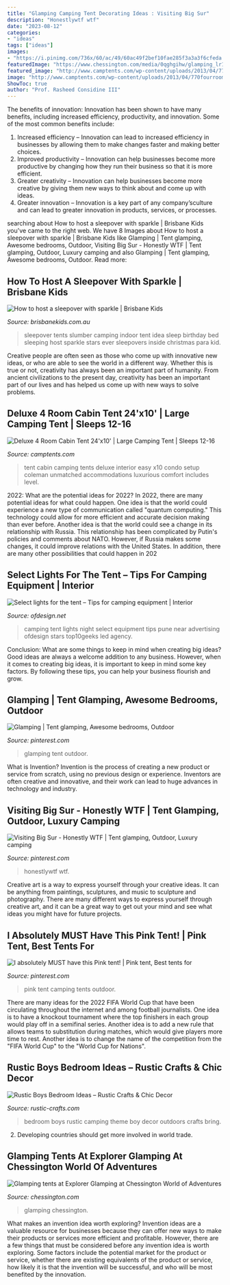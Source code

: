 ```yaml
---
title: "Glamping Camping Tent Decorating Ideas : Visiting Big Sur"
description: "Honestlywtf wtf"
date: "2023-08-12"
categories:
- "ideas"
tags: ["ideas"]
images:
- "https://i.pinimg.com/736x/60/ac/49/60ac49f2bef10fae285f3a3a3f6cfeda.jpg"
featuredImage: "https://www.chessington.com/media/0qghgihw/glamping_lr1.jpg?anchor=center&amp;mode=crop&amp;height=2544&amp;width=4000"
featured_image: "http://www.camptents.com/wp-content/uploads/2013/04/770fourroomcabintentdining.jpg"
image: "http://www.camptents.com/wp-content/uploads/2013/04/770fourroomcabintentdining.jpg"
ShowToc: true
author: "Prof. Rasheed Considine III"
---
```



The benefits of innovation:
Innovation has been shown to have many benefits, including increased efficiency, productivity, and innovation. Some of the most common benefits include: 
1. Increased efficiency – Innovation can lead to increased efficiency in businesses by allowing them to make changes faster and making better choices. 
2. Improved productivity – Innovation can help businesses become more productive by changing how they run their business so that it is more efficient. 
3. Greater creativity – Innovation can help businesses become more creative by giving them new ways to think about and come up with ideas. 
4. Greater innovation – Innovation is a key part of any company’sculture and can lead to greater innovation in products, services, or processes.

	

		
searching about How to host a sleepover with sparkle | Brisbane Kids you've came to the right web. We have 8 Images about How to host a sleepover with sparkle | Brisbane Kids like Glamping | Tent glamping, Awesome bedrooms, Outdoor, Visiting Big Sur - Honestly WTF | Tent glamping, Outdoor, Luxury camping and also Glamping | Tent glamping, Awesome bedrooms, Outdoor. Read more:
		
    
## How To Host A Sleepover With Sparkle | Brisbane Kids

<img loading=lazy src="https://brisbanekids.com.au/wp-content/uploads/2014/01/BK5-Photo-3-ver2.jpg" onerror="this.onerror=null;this.src='https://tse3.mm.bing.net/th?id=OIP._g2fOrdaN5A1IRiQh_9gzQHaE7&amp;pid=15.1';" alt="How to host a sleepover with sparkle | Brisbane Kids">

_Source: brisbanekids.com.au_

>sleepover tents slumber camping indoor tent idea sleep birthday bed sleeping host sparkle stars ever sleepovers inside christmas para kid. 

	

Creative people are often seen as those who come up with innovative new ideas, or who are able to see the world in a different way. Whether this is true or not, creativity has always been an important part of humanity. From ancient civilizations to the present day, creativity has been an important part of our lives and has helped us come up with new ways to solve problems.

    
## Deluxe 4 Room Cabin Tent 24&#039;x10&#039; | Large Camping Tent | Sleeps 12-16

<img loading=lazy src="http://www.camptents.com/wp-content/uploads/2013/04/770fourroomcabintentdining.jpg" onerror="this.onerror=null;this.src='https://tse3.mm.bing.net/th?id=OIP.yXoKSXKgEtg5nd5ZQ_5obgHaFj&amp;pid=15.1';" alt="Deluxe 4 Room Cabin Tent 24&#039;x10&#039; | Large Camping Tent | Sleeps 12-16">

_Source: camptents.com_

>tent cabin camping tents deluxe interior easy x10 condo setup coleman unmatched accommodations luxurious comfort includes level. 

	

2022: What are the potential ideas for 2022?
In 2022, there are many potential ideas for what could happen. One idea is that the world could experience a new type of communication called "quantum computing." This technology could allow for more efficient and accurate decision making than ever before. Another idea is that the world could see a change in its relationship with Russia. This relationship has been complicated by Putin's policies and comments about NATO. However, if Russia makes some changes, it could improve relations with the United States. In addition, there are many other possibilities that could happen in 202
    
## Select Lights For The Tent – Tips For Camping Equipment | Interior

<img loading=lazy src="https://www.ofdesign.net/wp-content/uploads/images/select-lights-for-the-tent-tips-for-camping-equipment-12-1408235538.jpg" onerror="this.onerror=null;this.src='https://tse4.mm.bing.net/th?id=OIP.IEUUBU-Oek30kTQJB_lQ_AHaE8&amp;pid=15.1';" alt="Select lights for the tent – Tips for camping equipment | Interior">

_Source: ofdesign.net_

>camping tent lights night select equipment tips pune near advertising ofdesign stars top10geeks led agency. 

	

Conclusion: What are some things to keep in mind when creating big ideas?
Good ideas are always a welcome addition to any business. However, when it comes to creating big ideas, it is important to keep in mind some key factors. By following these tips, you can help your business flourish and grow.

    
## Glamping | Tent Glamping, Awesome Bedrooms, Outdoor

<img loading=lazy src="https://i.pinimg.com/736x/bf/45/46/bf4546256fe786ba3bdad65b2c200a78.jpg" onerror="this.onerror=null;this.src='https://tse1.mm.bing.net/th?id=OIP.mRVIYmzQWuafXA8528wOcQHaJW&amp;pid=15.1';" alt="Glamping | Tent glamping, Awesome bedrooms, Outdoor">

_Source: pinterest.com_

>glamping tent outdoor. 

	

What is Invention?
Invention is the process of creating a new product or service from scratch, using no previous design or experience. Inventors are often creative and innovative, and their work can lead to huge advances in technology and industry.

    
## Visiting Big Sur - Honestly WTF | Tent Glamping, Outdoor, Luxury Camping

<img loading=lazy src="https://i.pinimg.com/736x/60/ac/49/60ac49f2bef10fae285f3a3a3f6cfeda.jpg" onerror="this.onerror=null;this.src='https://tse4.mm.bing.net/th?id=OIP.2C2X2CLJo3whyyUha214iAHaLH&amp;pid=15.1';" alt="Visiting Big Sur - Honestly WTF | Tent glamping, Outdoor, Luxury camping">

_Source: pinterest.com_

>honestlywtf wtf. 

	

Creative art is a way to express yourself through your creative ideas. It can be anything from paintings, sculptures, and music to sculpture and photography. There are many different ways to express yourself through creative art, and it can be a great way to get out your mind and see what ideas you might have for future projects.

    
## I Absolutely MUST Have This Pink Tent! | Pink Tent, Best Tents For

<img loading=lazy src="https://i.pinimg.com/736x/ed/62/8e/ed628e31c1bde516f3ac6b44d3a2b72e--everything-pink-pink-stuff.jpg" onerror="this.onerror=null;this.src='https://tse2.mm.bing.net/th?id=OIP.715uQqa7TT3-qALrP7E8IgHaEz&amp;pid=15.1';" alt="I absolutely MUST have this Pink tent! | Pink tent, Best tents for">

_Source: pinterest.com_

>pink tent camping tents outdoor. 

	

There are many ideas for the 2022 FIFA World Cup that have been circulating throughout the internet and among football journalists. One idea is to have a knockout tournament where the top finishers in each group would play off in a semifinal series. Another idea is to add a new rule that allows teams to substitution during matches, which would give players more time to rest. Another idea is to change the name of the competition from the "FIFA World Cup" to the "World Cup for Nations".

    
## Rustic Boys Bedroom Ideas – Rustic Crafts &amp; Chic Decor

<img loading=lazy src="https://rustic-crafts.com/wp-content/uploads/2013/01/camping-theme-boys-bedroom.jpg" onerror="this.onerror=null;this.src='https://tse3.mm.bing.net/th?id=OIP.S43STY16MEq_oBit5Of9dAHaF3&amp;pid=15.1';" alt="Rustic Boys Bedroom Ideas – Rustic Crafts &amp; Chic Decor">

_Source: rustic-crafts.com_

>bedroom boys rustic camping theme boy decor outdoors crafts bring. 

	

2. Developing countries should get more involved in world trade.

    
## Glamping Tents At Explorer Glamping At Chessington World Of Adventures

<img loading=lazy src="https://www.chessington.com/media/0qghgihw/glamping_lr1.jpg?anchor=center&amp;mode=crop&amp;height=2544&amp;width=4000" onerror="this.onerror=null;this.src='https://tse1.mm.bing.net/th?id=OIP.ElNSZab55Q6OyuBs4gIbXwHaEt&amp;pid=15.1';" alt="Glamping tents at Explorer Glamping at Chessington World of Adventures">

_Source: chessington.com_

>glamping chessington. 

	

What makes an invention idea worth exploring?
Invention ideas are a valuable resource for businesses because they can offer new ways to make their products or services more efficient and profitable. However, there are a few things that must be considered before any invention idea is worth exploring. 
Some factors include the potential market for the product or service, whether there are existing equivalents of the product or service, how likely it is that the invention will be successful, and who will be most benefited by the innovation.

